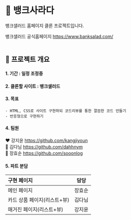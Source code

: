 # 🥗 뱅크사라다
뱅크샐러드 홈페이지 클론 프로젝트입니다.

뱅크샐러드 공식홈페이지 https://www.banksalad.com/
<br><br>

## 📝 프로젝트 개요
#### 1. 기간 : 일정 조정중
#### 2. 클론할 사이트 : 뱅크샐러드
#### 3. 목표
    - HTML, CSS로 사이트 구현하되 코드리뷰를 통한 깔끔한 코드 만들기
    - 반응형으로 구현하기
#### 4. 팀원
❤️ 강지윤 https://github.com/kangjiyoun <br>
🧡 김다님 https://github.com/dahhnym <br>
💛 장효순 https://github.com/sooonlog <br>

#### 5. 파트 분담
|구현 페이지|담당|
|:-|:-:|
|메인 페이지|장효순|
|카드 상품 페이지(리스트+뷰)|김다님|
|매거진 페이지(리스트+뷰)|강지윤|


